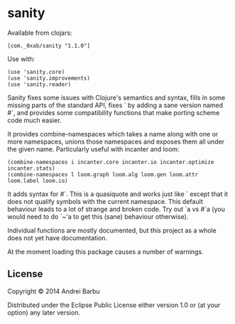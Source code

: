 # sanity

Available from clojars:

    [com._0xab/sanity "1.1.0"]

Use with:

    (use 'sanity.core)
    (use 'sanity.improvements)
    (use 'sanity.reader)

Sanity fixes some issues with Clojure's semantics and syntax, fills in
some missing parts of the standard API, fixes \` by adding a sane
version named #\`, and provides some compatibility functions that make
porting scheme code much easier.

It provides combine-namespaces which takes a name along with one or
more namespaces, unions those namespaces and exposes them all under
the given name. Particularly useful with incanter and loom:

    (combine-namespaces i incanter.core incanter.io incanter.optimize incanter.stats)
    (combine-namespaces l loom.graph loom.alg loom.gen loom.attr loom.label loom.io)

It adds syntax for #\`. This is a quasiquote and works just like \`
except that it does not qualify symbols with the current namespace.
This default behaviour leads to a lot of strange and broken code.  Try
out \`a vs #\`a (you would need to do \`~'a to get this (sane)
behaviour otherwise).

Individual functions are mostly documented, but this project as a
whole does not yet have documentation.

At the moment loading this package causes a number of warnings.

## License

Copyright © 2014 Andrei Barbu

Distributed under the Eclipse Public License either version 1.0 or (at
your option) any later version.
